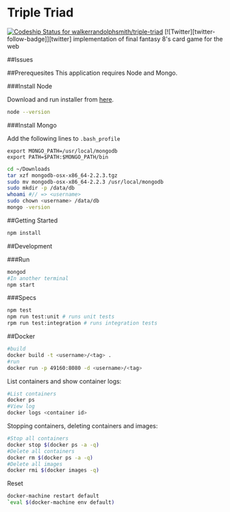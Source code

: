 # Triple Triad
[ ![Codeship Status for walkerrandolphsmith/triple-triad](https://codeship.com/projects/7a0d0880-b10c-0133-3c40-7ee430441c87/status?branch=master)](https://codeship.com/projects/132884)
[![Twitter][twitter-follow-badge]][twitter]
implementation of final fantasy 8's card game for the web

##Issues

##Prerequesites
This application requires Node and Mongo.

###Install Node

Download and run installer from [here](https://nodejs.org/en/download/).

```bash
node --version
```

###Install Mongo

Add the following lines to `.bash_profile`

```
export MONGO_PATH=/usr/local/mongodb
export PATH=$PATH:$MONGO_PATH/bin
```

```bash
cd ~/Downloads
tar xzf mongodb-osx-x86_64-2.2.3.tgz
sudo mv mongodb-osx-x86_64-2.2.3 /usr/local/mongodb
sudo mkdir -p /data/db
whoami #// => <username>
sudo chown <username> /data/db
mongo -version
```

##Getting Started
```bash
npm install
```

##Development

###Run
```bash
mongod
#In another terminal
npm start
```

###Specs
```bash
npm test
npm run test:unit # runs unit tests
rpm run test:integration # runs integration tests
```

##Docker

```bash
#build
docker build -t <username>/<tag> .
#run
docker run -p 49160:8080 -d <username>/<tag>
```

List containers and show container logs:

```bash
#List containers
docker ps
#View log
docker logs <container id>
```

Stopping containers, deleting containers and images:

```bash
#Stop all containers
docker stop $(docker ps -a -q)
#Delete all containers
docker rm $(docker ps -a -q)
#Delete all images
docker rmi $(docker images -q)
```

Reset

```bash
docker-machine restart default
`eval $(docker-machine env default)
```
